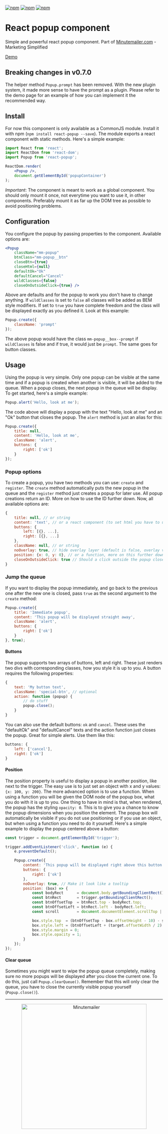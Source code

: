 [![npm](https://img.shields.io/npm/v/react-popup.svg?maxAge=86400)](https://www.npmjs.com/package/react-popup) [![npm](https://img.shields.io/npm/dt/react-popup.svg?maxAge=86400)](https://www.npmjs.com/package/react-popup)  [![npm](https://img.shields.io/npm/l/react-popup.svg?maxAge=86400)](https://www.npmjs.com/package/react-popup)

React popup component
===========

Simple and powerful react popup component. Part of [Minutemailer.com](https://minutemailer.com) - Marketing Simplified

[Demo](http://minutemailer.github.io/react-popup/)

## Breaking changes in v0.7.0
The helper method `Popup.prompt` has been removed. With the new plugin system, it made more sense to have the prompt as a plugin. Please refer to the demo page for an example of how you can implement it the recommended way.

## Install

For now this component is only available as a CommonJS module. Install it with npm (`npm install react-popup --save`). The module exports a react component with static methods. Here's a simple example:

```jsx
import React from 'react';
import ReactDom from 'react-dom';
import Popup from 'react-popup';

ReactDom.render(
    <Popup />,
    document.getElementById('popupContainer')
);
```

_Important_: The component is meant to work as a global component. You should only mount it once, not everytime you want to use it, in other components. Preferably mount it as far up the DOM tree as possible to avoid positioning problems.

## Configuration

You configure the popup by passing properties to the component. Available options are:

```jsx
<Popup
    className="mm-popup"
    btnClass="mm-popup__btn"
    closeBtn={true}
    closeHtml={null}
    defaultOk="Ok"
    defaultCancel="Cancel"
    wildClasses={false}
    closeOnOutsideClick={true} />
```

Above are defaults and for the popup to work you don't have to change anything. If `wildClasses` is set to `false` all classes will be added as BEM style modifiers. If set to `true` you have complete freedom and the class will be displayed exactly as you defined it. Look at this example:

```js
Popup.create({
    className: 'prompt'
});
```

The above popup would have the class `mm-popup__box--prompt` if `wildClasses` is false and if true, it would just be `prompt`. The same goes for button classes.

## Usage

Using the popup is very simple. Only one popup can be visible at the same time and if a popup is created when another is visible, it will be added to the queue. When a popup closes, the next popup in the queue will be display. To get started, here's a simple example:

```js
Popup.alert('Hello, look at me');
```

The code above will display a popup with the text "Hello, look at me" and an "Ok" button that closes the popup. The `alert` method is just an alias for this:

```js
Popup.create({
    title: null,
    content: 'Hello, look at me',
    className: 'alert',
    buttons: {
        right: ['ok']
    }
});
```

### Popup options

To create a popup, you have two methods you can use: `create` and `register`. The `create` method automatically puts the new popup in the queue and the `register` method just creates a popup for later use. All popup creations return an ID. More on how to use the ID further down. Now, all available options are:

```js
{
    title: null, // or string
    content: 'text', // or a react component (to set html you have to use a component, the string will be escaped)
    buttons: {
        left: [{}, ...],
        right: [{}, ...]
    },
    className: null, // or string
    noOverlay: true, // hide overlay layer (default is false, overlay visible)
    position: {x: 0, y: 0}, // or a function, more on this further down
    closeOnOutsideClick: true // Should a click outside the popup close it? (default is closeOnOutsideClick property on the component)
}
```

### Jump the queue

If you want to display the popup immediately, and go back to the previous one after the new one is closed, pass `true` as the second argument to the `create` method:

```js
Popup.create({
    title: 'Immediate popup',
    content: 'This popup will be displayed straight away',
    className: 'alert',
    buttons: {
        right: ['ok']
    }
}, true);
```

#### Buttons

The popup supports two arrays of buttons, left and right. These just renders two divs with corresponding classes, how you style it is up to you. A button requires the following properties:

```js
{
    text: 'My button text',
    className: 'special-btn', // optional
    action: function (popup) {
        // do stuff
        popup.close();
    }
}
```

You can also use the default buttons: `ok` and `cancel`. These uses the "defaultOk" and "defaultCancel" texts and the action function just closes the popup. Great for simple alerts. Use them like this:

```js
buttons: {
    left: ['cancel'],
    right: ['ok']
}
```

#### Position

The position property is useful to display a popup in another position, like next to the trigger. The easy use is to just set an object with x and y values: `{x: 100, y: 200}`. The more advanced option is to use a function. When using a function you will be given the DOM node of the popup box, what you do with it is up to you. One thing to have in mind is that, when rendered, the popup has the styling `opacity: 0`. This is to give you a chance to know the popup dimensions when you position the element. The popup box will automatically be visible if you do not use positioning or if you use an object, but when using a function you need to do it yourself. Here's a simple example to display the popup centered above a button:

```js
const trigger = document.getElementById('trigger');

trigger.addEventListener('click', function (e) {
    e.preventDefault();

    Popup.create({
        content: 'This popup will be displayed right above this button.',
        buttons: {
            right: ['ok']
        },
        noOverlay: true, // Make it look like a tooltip
        position: (box) => {
            const bodyRect      = document.body.getBoundingClientRect();
            const btnRect       = trigger.getBoundingClientRect();
            const btnOffsetTop  = btnRect.top - bodyRect.top;
            const btnOffsetLeft = btnRect.left - bodyRect.left;
            const scroll        = document.documentElement.scrollTop || document.body.scrollTop;

            box.style.top  = (btnOffsetTop - box.offsetHeight - 10) - scroll + 'px';
            box.style.left = (btnOffsetLeft + (target.offsetWidth / 2) - (box.offsetWidth / 2)) + 'px';
            box.style.margin = 0;
            box.style.opacity = 1;
        }
    });
});
```

#### Clear queue

Sometimes you might want to wipe the popup queue completely, making sure no more popups will be displayed after you close the current one.
To do this, just call `Popup.clearQueue()`. Remember that this will only clear the queue, you have to close the currently visible popup yourself (`Popup.close()`).
  
---
  
<a style="display: block; text-align: center" href="https://minutemailer.com"><img src="https://minutemailer.com/assets/svg/minutemailer-logo.svg" width="400" alt="Minutemailer"></a>

